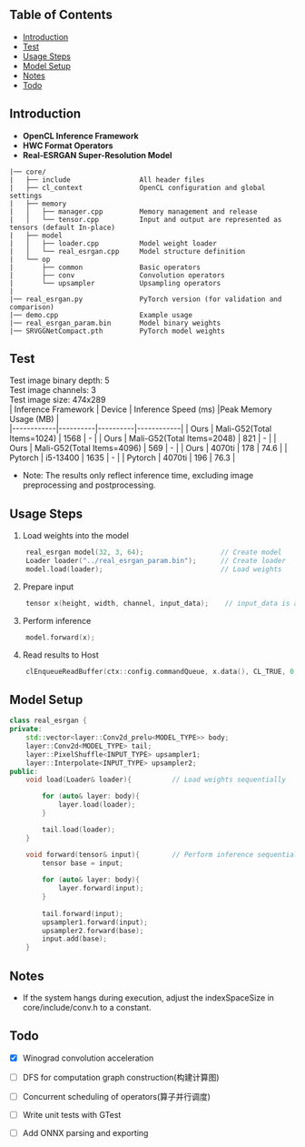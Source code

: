 ## Table of Contents
- [Introduction](#introduction)
- [Test](#test)
- [Usage Steps](#usage-steps)
- [Model Setup](#model-setup)
- [Notes](#notes)
- [Todo](#todo)

## Introduction
- **OpenCL Inference Framework**  
- **HWC Format Operators**  
- **Real-ESRGAN Super-Resolution Model**
```plaintext
|── core/
|   ├── include                 All header files
|   ├── cl_context              OpenCL configuration and global settings
|   ├── memory                  
|   │   ├── manager.cpp         Memory management and release
|   │   └── tensor.cpp          Input and output are represented as tensors (default In-place)
|   ├── model  
|   │   ├── loader.cpp          Model weight loader
|   │   └── real_esrgan.cpp     Model structure definition
|   └── op                     
|       ├── common              Basic operators
|       ├── conv                Convolution operators
|       └── upsampler           Upsampling operators
|    
|── real_esrgan.py              PyTorch version (for validation and comparison)
|── demo.cpp                    Example usage
|── real_esrgan_param.bin       Model binary weights
|── SRVGGNetCompact.pth         PyTorch model weights
```
## Test
Test image binary depth: 5  
Test image channels: 3  
Test image size: 474x289  
| Inference Framework       | Device       | Inference Speed (ms) |Peak Memory Usage (MB) |			
|------------|----------|----------|------------|
| Ours    | Mali-G52(Total Items=1024) | 1568     | -     |
| Ours    | Mali-G52(Total Items=2048) | 821     | -     |
| Ours    | Mali-G52(Total Items=4096) | 569     | -     |
| Ours    | 4070ti   | 178      | 74.6     |
| Pytorch | i5-13400   | 1635      | -     |
| Pytorch | 4070ti   | 196      | 76.3     |

- Note: The results only reflect inference time, excluding image preprocessing and postprocessing.
## Usage Steps
1. Load weights into the model
```c++
    real_esrgan model(32, 3, 64);                   // Create model
    Loader loader("../real_esrgan_param.bin");      // Create loader
    model.load(loader);                             // Load weights
```
2. Prepare input
```c++
    tensor x(height, width, channel, input_data);    // input_data is a pointer to the data
```

3. Perform inference
```c++
    model.forward(x);
```

4. Read results to Host
```c++
    clEnqueueReadBuffer(ctx::config.commandQueue, x.data(), CL_TRUE, 0, buffers_size, hostData, 0, NULL, NULL);
```
## Model Setup
```c++
class real_esrgan {
private:
    std::vector<layer::Conv2d_prelu<MODEL_TYPE>> body;
    layer::Conv2d<MODEL_TYPE> tail;
    layer::PixelShuffle<INPUT_TYPE> upsampler1;
    layer::Interpolate<INPUT_TYPE> upsampler2;
public:
    void load(Loader& loader){          // Load weights sequentially

        for (auto& layer: body){
            layer.load(loader);
        }

        tail.load(loader);
    }

    void forward(tensor& input){        // Perform inference sequentially
        tensor base = input;
        
        for (auto& layer: body){
            layer.forward(input);
        }
    
        tail.forward(input);
        upsampler1.forward(input);
        upsampler2.forward(base);
        input.add(base);                
    }
```

## Notes
- If the system hangs during execution, adjust the indexSpaceSize in core/include/conv.h to a constant.
## Todo
- [x] Winograd convolution acceleration
- [ ] DFS for computation graph construction(构建计算图)
- [ ] Concurrent scheduling of operators(算子并行调度)
- [ ] Write unit tests with GTest
- [ ] Add ONNX parsing and exporting


